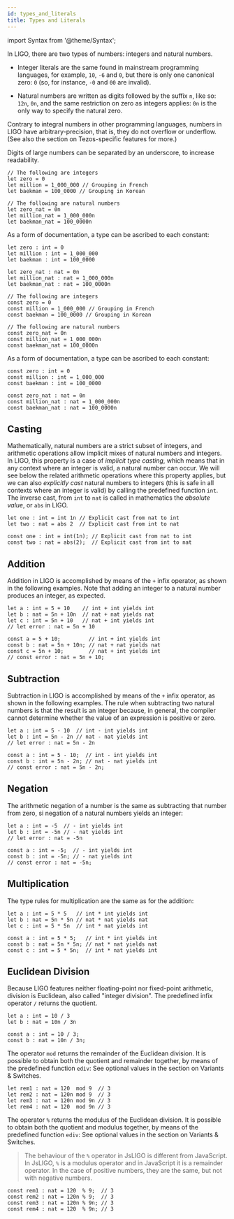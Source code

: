 ```yaml
---
id: types_and_literals
title: Types and Literals
---
```


import Syntax from '@theme/Syntax';

In LIGO, there are two types of numbers: integers and natural
numbers.

  * Integer literals are the same found in mainstream programming
    languages, for example, `10`, `-6` and `0`, but there is only one
    canonical zero: `0` (so, for instance, `-0` and `00` are invalid).

  * Natural numbers are written as digits followed by the suffix `n`,
    like so: `12n`, `0n`, and the same restriction on zero as integers
    applies: `0n` is the only way to specify the natural zero.

Contrary to integral numbers in other programming languages, numbers
in LIGO have arbitrary-precision, that is, they do not overflow or
underflow. (See also the section on Tezos-specific features for more.)

Digits of large numbers can be separated by an underscore, to increase
readability.

<Syntax syntax="cameligo">

```cameligo group=int_and_nat
// The following are integers
let zero = 0
let million = 1_000_000 // Grouping in French
let baekman = 100_0000 // Grouping in Korean

// The following are natural numbers
let zero_nat = 0n
let million_nat = 1_000_000n
let baekman_nat = 100_0000n
```

As a form of documentation, a type can be ascribed to each constant:

```cameligo group=typed_int_and_nat
let zero : int = 0
let million : int = 1_000_000
let baekman : int = 100_0000

let zero_nat : nat = 0n
let million_nat : nat = 1_000_000n
let baekman_nat : nat = 100_0000n
```

</Syntax>

<Syntax syntax="jsligo">

```jsligo group=int_and_nat
// The following are integers
const zero = 0
const million = 1_000_000 // Grouping in French
const baekman = 100_0000 // Grouping in Korean

// The following are natural numbers
const zero_nat = 0n
const million_nat = 1_000_000n
const baekman_nat = 100_0000n
```

As a form of documentation, a type can be ascribed to each constant:

```jsligo group=typed_int_and_nat
const zero : int = 0
const million : int = 1_000_000
const baekman : int = 100_0000

const zero_nat : nat = 0n
const million_nat : nat = 1_000_000n
const baekman_nat : nat = 100_0000n
```

</Syntax>

## Casting

Mathematically, natural numbers are a strict subset of integers, and
arithmetic operations allow implicit mixes of natural numbers and
integers. In LIGO, this property is a case of *implicit type casting*,
which means that in any context where an integer is valid, a natural
number can occur. We will see below the related arithmetic operations
where this property applies, but we can also *explicitly cast* natural
numbers to integers (this is safe in all contexts where an integer is
valid) by calling the predefined function `int`. The inverse cast,
from `int` to `nat` is called in mathematics the _absolute value_, or
`abs` in LIGO.

<Syntax syntax="cameligo">

```cameligo group=explicit_cast
let one : int = int 1n // Explicit cast from nat to int
let two : nat = abs 2  // Explicit cast from int to nat
```
</Syntax>

<Syntax syntax="jsligo">

```jsligo group=explicit_cast
const one : int = int(1n); // Explicit cast from nat to int
const two : nat = abs(2);  // Explicit cast from int to nat
```
</Syntax>


## Addition

Addition in LIGO is accomplished by means of the `+` infix operator,
as shown in the following examples. Note that adding an integer to a
natural number produces an integer, as expected.

<Syntax syntax="cameligo">

```cameligo group=addition
let a : int = 5 + 10    // int + int yields int
let b : nat = 5n + 10n  // nat + nat yields nat
let c : int = 5n + 10   // nat + int yields int
// let error : nat = 5n + 10
```

</Syntax>

<Syntax syntax="jsligo">

```jsligo group=addition
const a = 5 + 10;         // int + int yields int
const b : nat = 5n + 10n; // nat + nat yields nat
const c = 5n + 10;        // nat + int yields int
// const error : nat = 5n + 10;
```

</Syntax>

## Subtraction

Subtraction in LIGO is accomplished by means of the `+` infix
operator, as shown in the following examples. The rule when
subtracting two natural numbers is that the result is an integer
because, in general, the compiler cannot determine whether the value
of an expression is positive or zero.

<Syntax syntax="cameligo">

```cameligo group=subtraction
let a : int = 5 - 10  // int - int yields int
let b : int = 5n - 2n // nat - nat yields int
// let error : nat = 5n - 2n
```

</Syntax>

<Syntax syntax="jsligo">

```jsligo group=subtraction
const a : int = 5 - 10;  // int - int yields int
const b : int = 5n - 2n; // nat - nat yields int
// const error : nat = 5n - 2n;
```

</Syntax>

## Negation

The arithmetic negation of a number is the same as subtracting that
number from zero, si negation of a natural numbers yields an integer:

<Syntax syntax="cameligo">

```cameligo group=negation
let a : int = -5  // - int yields int
let b : int = -5n // - nat yields int
// let error : nat = -5n
```
</Syntax>

<Syntax syntax="jsligo">

```jsligo group=negation
const a : int = -5;  // - int yields int
const b : int = -5n; // - nat yields int
// const error : nat = -5n;
```
</Syntax>


## Multiplication

The type rules for multiplication are the same as for the addition:

<Syntax syntax="cameligo">

```cameligo group=multiplication
let a : int = 5 * 5   // int * int yields int
let b : nat = 5n * 5n // nat * nat yields nat
let c : int = 5 * 5n  // int * nat yields int
```

</Syntax>

<Syntax syntax="jsligo">

```jsligo group=multiplication
const a : int = 5 * 5;   // int * int yields int
const b : nat = 5n * 5n; // nat * nat yields nat
const c : int = 5 * 5n;  // int * nat yields int
```

</Syntax>

## Euclidean Division

Because LIGO features neither floating-point nor fixed-point
arithmetic, division is Euclidean, also called "integer division". The
predefined infix operator `/` returns the quotient.

<Syntax syntax="cameligo">

```cameligo group=division
let a : int = 10 / 3
let b : nat = 10n / 3n
```

</Syntax>

<Syntax syntax="jsligo">

```jsligo group=division
const a : int = 10 / 3;
const b : nat = 10n / 3n;
```

</Syntax>

<Syntax syntax="cameligo">

The operator `mod` returns the remainder of the Euclidean division. It
is possible to obtain both the quotient and remainder together, by
means of the predefined function `ediv`: See optional values in the
section on Variants & Switches.

```cameligo group=mod
let rem1 : nat = 120  mod 9  // 3
let rem2 : nat = 120n mod 9  // 3
let rem3 : nat = 120n mod 9n // 3
let rem4 : nat = 120  mod 9n // 3
```

</Syntax>

<Syntax syntax="jsligo">

The operator `%` returns the modulus of the Euclidean division. It
is possible to obtain both the quotient and modulus together, by
means of the predefined function `ediv`: See optional values in the
section on Variants & Switches.

> The behaviour of the `%` operator in JsLIGO is different from
> JavaScript. In JsLIGO, `%` is a modulus operator and in JavaScript
> it is a remainder operator. In the case of positive numbers, they
> are the same, but not with negative numbers.

```jsligo group=mod
const rem1 : nat = 120  % 9;  // 3
const rem2 : nat = 120n % 9;  // 3
const rem3 : nat = 120n % 9n; // 3
const rem4 : nat = 120  % 9n; // 3
```

</Syntax>
